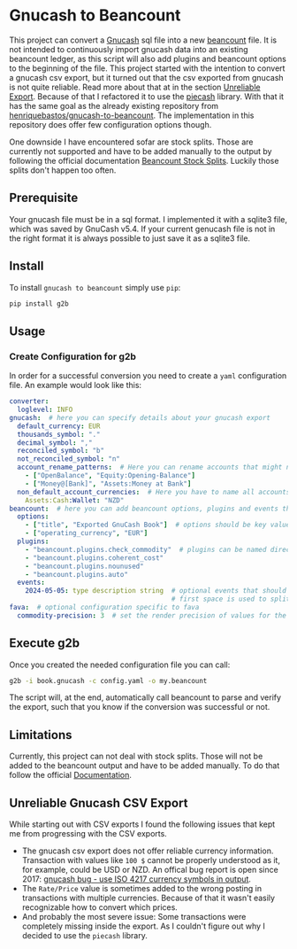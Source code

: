 # Gnucash to Beancount

This project can convert a [Gnucash](https://github.com/Gnucash/gnucash) sql file into a new
[beancount](https://github.com/beancount/beancount) file.
It is not intended to continuously import gnucash data into an existing beancount ledger, as this 
script will also add plugins and beancount options to the beginning of the file.
This project started with the intention to convert a gnucash csv export, but it turned out that the
csv exported from gnucash is not quite reliable.
Read more about that at in the section [Unreliable Export](#unreliable-gnucash-csv-export).
Because of that I refactored it to use the [piecash](https://pypi.org/project/piecash/) library.
With that it has the same goal as the already existing repository from
[henriquebastos/gnucash-to-beancount](https://github.com/henriquebastos/gnucash-to-beancount).
The implementation in this repository does offer few configuration options though.

One downside I have encountered sofar are stock splits. 
Those are currently not supported and have to be added manually to the output by following the
official documentation
[Beancount Stock Splits](https://beancount.github.io/docs/trading_with_beancount.html#stock-splits).
Luckily those splits don't happen too often.

## Prerequisite

Your gnucash file must be in a sql format.
I implemented it with a sqlite3 file, which was saved by GnuCash v5.4.
If your current genucash file is not in the right format it is always possible to just save it 
as a sqlite3 file.

## Install

To install `gnucash to beancount` simply use `pip`:

```bash
pip install g2b
```

## Usage

### Create Configuration for g2b

In order for a successful conversion you need to create a `yaml` configuration file.
An example would look like this:

```yaml
converter:
  loglevel: INFO
gnucash:  # here you can specify details about your gnucash export
  default_currency: EUR
  thousands_symbol: "."
  decimal_symbol: ","
  reconciled_symbol: "b"
  not_reconciled_symbol: "n"
  account_rename_patterns:  # Here you can rename accounts that might not align with the beancount format
    - ["OpenBalance", "Equity:Opening-Balance"]
    - ["Money@[Bank]", "Assets:Money at Bank"]
  non_default_account_currencies:  # Here you have to name all accounts that deviate from the default currency
    Assets:Cash:Wallet: "NZD"
beancount:  # here you can add beancount options, plugins and events that should be added to output file
  options:
    - ["title", "Exported GnuCash Book"]  # options should be key value pairs
    - ["operating_currency", "EUR"]
  plugins:
    - "beancount.plugins.check_commodity"  # plugins can be named directly
    - "beancount.plugins.coherent_cost"
    - "beancount.plugins.nounused"
    - "beancount.plugins.auto"
  events:
    2024-05-05: type description string  # optional events that should be added to the output, the
                                         # first space is used to split between space and description
fava:  # optional configuration specific to fava
  commodity-precision: 3  # set the render precision of values for the fava web-frontend
```

## Execute g2b

Once you created the needed configuration file you can call:

```bash
g2b -i book.gnucash -c config.yaml -o my.beancount
```

The script will, at the end, automatically call beancount to parse and verify the export, such
that you know if the conversion was successful or not.

## Limitations

Currently, this project can not deal with stock splits.
Those will not be added to the beancount output and have to be added manually.
To do that follow the official
[Documentation](https://beancount.github.io/docs/trading_with_beancount.html#stock-splits).

## Unreliable Gnucash CSV Export

While starting out with CSV exports I found the following issues that kept me from
progressing with the CSV exports.

- The gnucash csv export does not offer reliable currency information.
  Transaction with values like `100 $` cannot be properly understood as it, for example, could be
  USD or NZD.
  An offical bug report is open since 2017:
  [gnucash bug - use ISO 4217 currency symbols in output](https://bugs.gnucash.org/show_bug.cgi?id=791651).
- The `Rate/Price` value is sometimes added to the wrong posting in transactions with multiple 
  currencies.
  Because of that it wasn't easily recognizable how to convert which prices.
- And probably the most severe issue: Some transactions were completely missing inside the export.
  As I couldn't figure out why I decided to use the `piecash` library. 
